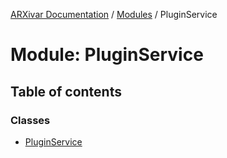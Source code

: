 [ARXivar Documentation](../README.md) / [Modules](../modules.md) / PluginService

# Module: PluginService

## Table of contents

### Classes

- [PluginService](../classes/pluginservice.pluginservice-1.md)
